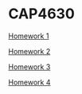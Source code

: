 # CAP4630

<a href="https://github.com/arijdavis/CAP4630/tree/master/Hw1">Homework 1</a>

<a href="https://github.com/arijdavis/CAP4630/tree/master/Hw2">Homework 2</a>

<a href="https://colab.research.google.com/drive/1Y6ncnZHLwUKSri11_Kf8AAazHQLm-r3y">Homework 3</a>

<a href="https://colab.research.google.com/drive/1IXKGfPDOy6apr70nxyfbxYJ0al2cS8ND">Homework 4</a>
